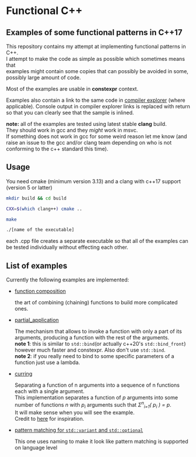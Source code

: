 # Functional C++

## Examples of some functional patterns in C++17

This repository contains my attempt at implementing functional patterns in C++.\
I attempt to make the code as simple as possible which sometimes means that\
examples might contain some copies that can possibly be avoided in some, possibly large amount of code.

Most of the examples are usable in **constexpr** context.

Examples also contain a link to the same code in [compiler explorer](https://godbolt.org/) (where applicable).
Console output in compiler explorer links is replaced with return so that you can clearly see that the sample is inlined.

**note:** all of the examples are tested using latest stable **clang** build.\
They should work in gcc and they *might* work in msvc.\
If something does not work in gcc for some weird reason let me know (and raise an issue to the gcc and/or clang team depending on who is not conforming to the c++ standard this time).

## Usage

You need cmake (minimum version 3.13) and a clang with c++17 support (version 5 or latter)

```bash
mkdir build && cd build

CXX=$(which clang++) cmake ..

make

./[name of the executable]
```

each .cpp file creates a separate executable so that all of the examples can be tested individually without effecting each other.

## List of examples

Currently the following examples are implemented:

* [function composition](composition.cpp)
  
   the art of combining (chaining) functions to build more complicated ones.

* [partial_application](partial_application.cpp)
  
  The mechanism that allows to invoke a function with only a part of its arguments, producing a function with the rest of the arguments.\
  **note 1**: this is similar to `std::bind`(or actually c++20's `std::bind_front`) however much faster and constexpr. Also don't use `std::bind`.\
  **note 2**: if you really need to bind to some specific parameters of a function just use a lambda.

* [curring](curring.cpp)
  
  Separating a function of n arguments into a sequence of n functions each with a single argument.\
  This implementation separates a function of *p* arguments into some number of functions *n*
  with *p<sub>i</sub>* arguments such that *Σ<sup>n</sup><sub>i=1</sub>( p<sub>i</sub> ) = p*.\
  It will make sense when you will see the example.\
  Credit to [here](https://github.com/HowProgrammingWorks/PartialApplication/blob/master/JavaScript/7-curry.js) for inspiration.
  
* [pattern matching for `std::variant` and `std::optional`](match.cpp)
 
  This one uses naming to make it look like pattern matching is supported on language level 

